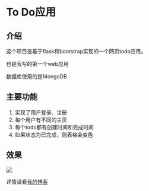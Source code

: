 # To Do应用

## 介绍

这个项目是基于flask和bootstrap实现的一个网页todo应用。

也是我写的第一个web应用

数据库使用的是MongoDB





## 主要功能

1. 实现了用户登录、注册
2. 每个用户有不同的主页
3. 每个todo都有创建时间和完成时间
4. 如果状态为已完成，则表格会变色



## 效果

![](https://i.loli.net/2018/12/04/5c063f67e57b9.png) 

详情请看[我的博客](https://forali.club/2018/12/04/%E7%AC%AC%E4%B8%80%E4%B8%AAweb%E5%BA%94%E7%94%A8/)
